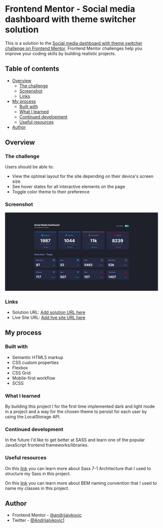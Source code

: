 # Frontend Mentor - Social media dashboard with theme switcher solution

This is a solution to the [Social media dashboard with theme switcher challenge on Frontend Mentor](https://www.frontendmentor.io/challenges/social-media-dashboard-with-theme-switcher-6oY8ozp_H). Frontend Mentor challenges help you improve your coding skills by building realistic projects.

## Table of contents

- [Overview](#overview)
  - [The challenge](#the-challenge)
  - [Screenshot](#screenshot)
  - [Links](#links)
- [My process](#my-process)
  - [Built with](#built-with)
  - [What I learned](#what-i-learned)
  - [Continued development](#continued-development)
  - [Useful resources](#useful-resources)
- [Author](#author)

## Overview

### The challenge

Users should be able to:

- View the optimal layout for the site depending on their device's screen size
- See hover states for all interactive elements on the page
- Toggle color theme to their preference

### Screenshot

![](./screenshot.png)

### Links

- Solution URL: [Add solution URL here](https://your-solution-url.com)
- Live Site URL: [Add live site URL here](https://your-live-site-url.com)

## My process

### Built with

- Semantic HTML5 markup
- CSS custom properties
- Flexbox
- CSS Grid
- Mobile-first workflow
- SCSS

### What I learned

By building this project I for the first time implemented dark and light mode in a project and a way for the chosen theme to persist for each user by using the LocalStorage API.

### Continued development

In the future I'd like to get better at SASS and learn one of the popular JavaScript frontend frameworks/libraries.

### Useful resources

On this [link](https://www.learnhowtoprogram.com/user-interfaces/building-layouts-preprocessors/7-1-sass-architecture) you can learn more about Sass 7-1 Architecture that I used to structure my Sass in this project.

On this [link](http://getbem.com/) you can learn more about BEM naming convention that I used to name my classes in this project.

## Author

- Frontend Mentor - [@andrijaivkovic](https://www.frontendmentor.io/profile/andrijaivkovic)
- Twitter - [@AndrijaIvkovic1](https://www.twitter.com/AndrijaIvkovic1)
